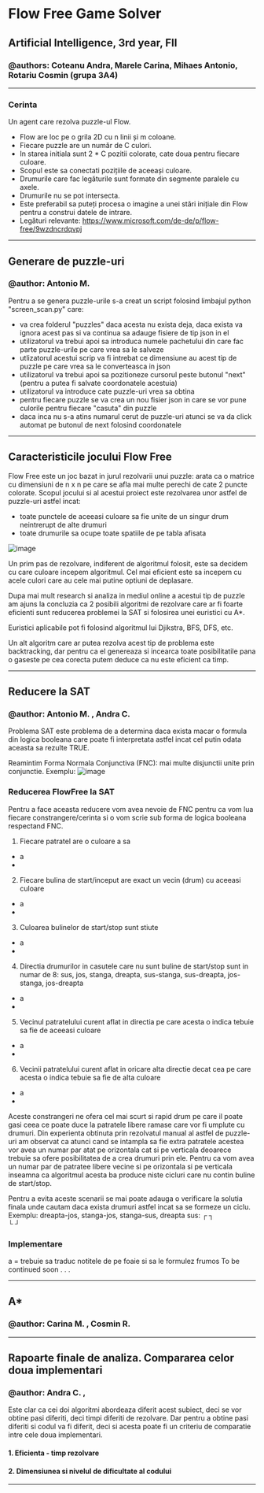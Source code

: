 # Flow Free Game Solver
## Artificial Intelligence, 3rd year, FII
### @authors: Coteanu Andra, Marele Carina, Mihaes Antonio, Rotariu Cosmin (grupa 3A4)

----------------------------------------------------------------
### Cerinta

Un agent care rezolva puzzle-ul Flow.
- Flow are loc pe o grila 2D cu n linii și m coloane.
- Fiecare puzzle are un număr de C culori.
- In starea initiala sunt 2 * C pozitii colorate, cate doua pentru fiecare culoare.
- Scopul este sa conectati pozițiile de aceeași culoare.
- Drumurile care fac legăturile sunt formate din segmente paralele cu axele.
- Drumurile nu se pot intersecta.
- Este preferabil sa puteți procesa o imagine a unei stări inițiale din Flow pentru a construi datele de intrare.
- Legături relevante:
https://www.microsoft.com/de-de/p/flow-free/9wzdncrdqvpj

----------------------------------------------------------------

## Generare de puzzle-uri
### @author: Antonio M.

Pentru a se genera puzzle-urile s-a creat un script folosind limbajul python "screen_scan.py" care:
- va crea folderul "puzzles" daca acesta nu exista deja, daca exista va ignora acest pas si va continua sa adauge fisiere de tip json in el
- utilizatorul va trebui apoi sa introduca numele pachetului din care fac parte puzzle-urile pe care vrea sa le salveze
- utlizatorul acestui scrip va fi intrebat ce dimensiune au acest tip de puzzle pe care vrea sa le converteasca in json
- utilizatorul va trebui apoi sa pozitioneze cursorul peste butonul "next" (pentru a putea fi salvate coordonatele acestuia)
- utilizatorul va introduce cate puzzle-uri vrea sa obtina
- pentru fiecare puzzle se va crea un nou fisier json in care se vor pune culorile pentru fiecare "casuta" din puzzle
- daca inca nu s-a atins numarul cerut de puzzle-uri atunci se va da click automat pe butonul de next folosind coordonatele

----------------------------------------------------------------
## Caracteristicile jocului Flow Free

Flow Free este un joc bazat in jurul rezolvarii unui puzzle: arata ca o matrice cu dimensiuni de n x n pe care se afla mai multe perechi de cate 2 puncte colorate. Scopul jocului si al acestui proiect este rezolvarea unor astfel de puzzle-uri astfel incat:
- toate punctele de aceeasi culoare sa fie unite de un singur drum neintrerupt de alte drumuri
- toate drumurile sa ocupe toate spatiile de pe tabla afisata

![image](https://user-images.githubusercontent.com/72747266/147162193-f0e8206a-c073-407f-b3ff-206b84f2bca2.png)

Un prim pas de rezolvare, indiferent de algoritmul folosit, este sa decidem cu care culoare incepem algoritmul. Cel mai eficient este sa incepem cu acele culori care au cele mai putine optiuni de deplasare.

Dupa mai mult research si analiza in mediul online a acestui tip de puzzle am ajuns la concluzia ca 2 posibili algoritmi de rezolvare care ar fi foarte eficienti sunt reducerea problemei la SAT si folosirea unei euristici cu A*. 

Euristici aplicabile pot fi folosind algoritmul lui Djikstra, BFS, DFS, etc. 

Un alt algoritm care ar putea rezolva acest tip de problema este backtracking, dar pentru ca el genereaza si incearca toate posibilitatile pana o gaseste pe cea corecta putem deduce ca nu este eficient ca timp.

----------------------------------------------------------------

## Reducere la SAT
### @author: Antonio M. , Andra C.

Problema SAT este problema de a determina daca exista macar o formula din logica booleana care poate fi interpretata astfel incat cel putin odata aceasta sa rezulte TRUE.

Reamintim Forma Normala Conjunctiva (FNC): mai multe disjunctii unite prin conjunctie. Exemplu: ![image](https://user-images.githubusercontent.com/72747266/147168402-95e6e443-2576-428c-92a8-3cf2416b064a.png)

### Reducerea FlowFree la SAT

Pentru a face aceasta reducere vom avea nevoie de FNC pentru ca vom lua fiecare constrangere/cerinta si o vom scrie sub forma de logica booleana respectand FNC.

1. Fiecare patratel are o culoare a sa
- a
- 
2. Fiecare bulina de start/inceput are exact un vecin (drum) cu aceeasi culoare
- a
- 
3. Culoarea bulinelor de start/stop sunt stiute
- a
- 
4. Directia drumurilor in casutele care nu sunt buline de start/stop sunt in numar de 8: sus, jos, stanga, dreapta, sus-stanga, sus-dreapta, jos-stanga, jos-dreapta
- a
- 
5. Vecinul patratelului curent aflat in directia pe care acesta o indica tebuie sa fie de aceeasi culoare
- a
- 
6. Vecinii patratelului curent aflat in oricare alta directie decat cea pe care acesta o indica tebuie sa fie de alta culoare
- a
- 

Aceste constrangeri ne ofera cel mai scurt si rapid drum pe care il poate gasi ceea ce poate duce la patratele libere ramase care vor fi umplute cu drumuri. Din experienta obtinuta prin rezolvatul manual al astfel de puzzle-uri am observat ca atunci cand se intampla sa fie extra patratele acestea vor avea un numar par atat pe orizontala cat si pe verticala deoarece trebuie sa ofere posibilitatea de a crea drumuri prin ele. Pentru ca vom avea un numar par de patratee libere vecine si pe orizontala si pe verticala inseamna ca algoritmul acesta ba produce niste cicluri care nu contin buline de start/stop.

Pentru a evita aceste scenarii se mai poate adauga o verificare la solutia finala unde cautam daca exista drumuri astfel incat sa se formeze un ciclu. Exemplu: dreapta-jos, stanga-jos, stanga-sus, dreapta sus: 
┌  ┐  
└  ┘

### Implementare

a = trebuie sa traduc notitele de pe foaie si sa le formulez frumos
To be continued soon . . .


----------------------------------------------------------------

## A*
### @author: Carina M. , Cosmin R.


----------------------------------------------------------------

## Rapoarte finale de analiza. Compararea celor doua implementari
### @author: Andra C. , 

Este clar ca cei doi algoritmi abordeaza diferit acest subiect, deci se vor obtine pasi diferiti, deci timpi diferiti de rezolvare. Dar pentru a obtine pasi diferiti si codul va fi diferit, deci si acesta poate fi un criteriu de comparatie intre cele doua implementari.

#### 1. Eficienta - timp rezolvare

#### 2. Dimensiunea si nivelul de dificultate al codului

----------------------------------------------------------------
